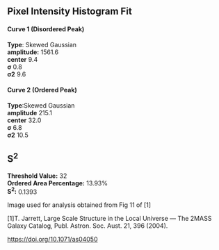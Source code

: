## Pixel Intensity Histogram Fit

#### Curve 1 (Disordered Peak)
**Type**: Skewed Gaussian\
**amplitude:** 1561.6\
**center** 9.4\
**σ** 0.8\
**σ2** 9.6


#### Curve 2 (Ordered Peak)
**Type**:Skewed Gaussian\
**amplitude** 215.1\
**center** 32.0\
**σ** 6.8\
**σ2** 10.5


## S<sup>2</sup>
**Threshold Value:** 32\
**Ordered Area Percentage:** 13.93%\
**S<sup>2</sup>:** 0.1393




Image used for analysis obtained from Fig 11 of [1]

[1]T. Jarrett, Large Scale Structure in the Local Universe — The 2MASS Galaxy Catalog, Publ. Astron. Soc. Aust. 21, 396 (2004).

https://doi.org/10.1071/as04050
